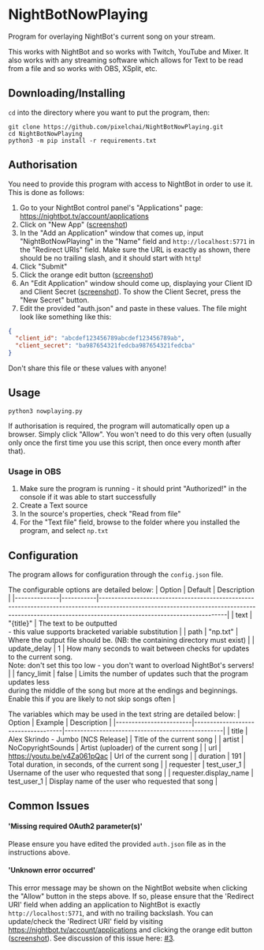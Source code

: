 # NightBotNowPlaying
Program for overlaying NightBot's current song on your stream.

This works with NightBot and so works with Twitch, YouTube and Mixer.
It also works with any streaming software which allows for Text to be read from a file and so works with OBS, XSplit, etc.

## Downloading/Installing
`cd` into the directory where you want to put the program, then:
```
git clone https://github.com/pixelchai/NightBotNowPlaying.git
cd NightBotNowPlaying
python3 -m pip install -r requirements.txt
```


## Authorisation
You need to provide this program with access to NightBot in order to use it. This is done as follows:
1. Go to your NightBot control panel's "Applications" page: https://nightbot.tv/account/applications
2. Click on "New App" ([screenshot](res/applications_page.png))
3. In the "Add an Application" window that comes up, input "NightBotNowPlaying" in the "Name" field and `http://localhost:5771` in the "Redirect URIs" field. Make sure the URL is exactly as shown, there should be no trailing slash, and it should start with `http`!
4. Click "Submit"
5. Click the orange edit button ([screenshot](res/applications_page_2.png))
6. An "Edit Application" window should come up, displaying your Client ID and Client Secret ([screenshot](res/applications_edit.png)). To show the Client Secret, press the "New Secret" button.
7. Edit the provided "auth.json" and paste in these values. The file might look like something like this:
```json
{
  "client_id": "abcdef123456789abcdef123456789ab",
  "client_secret": "ba987654321fedcba987654321fedcba"
}
```
Don't share this file or these values with anyone!

## Usage
```
python3 nowplaying.py
```

If authorisation is required, the program will automatically open up a browser. Simply click "Allow". You won't need to do this very often (usually only once the first time you use this script, then once every month after that).

<!-- Outdated instructions for manual code entering: -->
<!-- 1. In the browser window, log in to NightBot (if not already), and click "Allow"
2. You should be redirected. The page will likely be unable to be reached. The code requested by the program can be found in the URL bar. It should look something like this: `https://localhost:5771/?code=abcdef123456789abcdef123456789ab`.
3. Copy and paste the code from the URL into the program. In this example, the required code would be `abcdef123456789abcdef123456789ab`. -->

### Usage in OBS
1. Make sure the program is running - it should print "Authorized!" in the console if it was able to start successfully
2. Create a Text source
3. In the source's properties, check "Read from file"
4. For the "Text file" field, browse to the folder where you installed the program, and select `np.txt`


## Configuration
The program allows for configuration through the `config.json` file.

The configurable options are detailed below:
| Option       | Default   | Description                                                                                                                                                                                        |
|--------------|-----------|----------------------------------------------------------------------------------------------------------------------------------------------------------------------------------------------------|
| text         | "{title}" | The text to be outputted<br> - this value supports bracketed variable substitution                                                                                                                 |
| path         | "np.txt"  | Where the output file should be. (NB: the containing directory must exist)                                                                                                                         |
| update_delay | 1         | How many seconds to wait between checks for updates to the current song.<br>Note: don't set this too low - you don't want to overload NightBot's servers!                                                        |
| fancy_limit  | false     | Limits the number of updates such that the program updates less <br>during the middle of the song but more at the endings and beginnings.<br>Enable this if you are likely to not skip songs often |

The variables which may be used in the text string are detailed below:
| Option                 | Example                            | Description                                      |
|------------------------|------------------------------------|--------------------------------------------------|
| title                  | Alex Skrindo - Jumbo [NCS Release] | Title of the current song                        |
| artist                 | NoCopyrightSounds                  | Artist (uploader) of the current song            |
| url                    | https://youtu.be/v4Za061pQac       | Url of the current song                          |
| duration               | 191                                | Total duration, in seconds, of the current song  |
| requester              | test_user_1                        | Username of the user who requested that song     |
| requester.display_name | test_user_1                        | Display name of the user who requested that song |


## Common Issues
#### 'Missing required OAuth2 parameter(s)'

Please ensure you have edited the provided `auth.json` file as in the instructions above.

#### 'Unknown error occurred'
This error message may be shown on the NightBot website when clicking the "Allow" button in the steps above. If so, please ensure that the 'Redirect URI' field when adding an application to NightBot is exactly `http://localhost:5771`, and with no trailing backslash. 
You can update/check the 'Redirect URI' field by visiting https://nightbot.tv/account/applications and clicking the orange edit button ([screenshot](res/applications_page_2.png)).
See discussion of this issue here: [#3](https://github.com/pixelchai/NightBotNowPlaying/issues/3).
